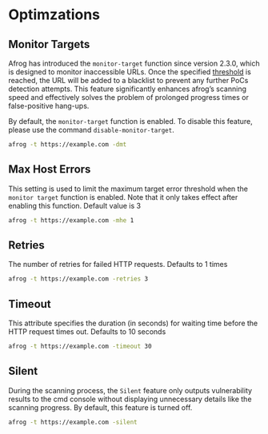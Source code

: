 # Optimzations

## Monitor Targets

Afrog has introduced the `monitor-target` function since version 2.3.0, which is designed to monitor inaccessible URLs. Once the specified [threshold](#max-host-errors) is reached, the URL will be added to a blacklist to prevent any further PoCs detection attempts. This feature significantly enhances afrog’s scanning speed and effectively solves the problem of prolonged progress times or false-positive hang-ups.

By default, the `monitor-target` function is enabled. To disable this feature, please use the command `disable-monitor-target`.

```sh
afrog -t https://example.com -dmt
```

## Max Host Errors

This setting is used to limit the maximum target error threshold when the `monitor target` function is enabled. Note that it only takes effect after enabling this function. Default value is 3

```sh
afrog -t https://example.com -mhe 1
```

## Retries

The number of retries for failed HTTP requests. Defaults to 1 times

```sh
afrog -t https://example.com -retries 3
```

## Timeout

This attribute specifies the duration (in seconds) for waiting time before the HTTP request times out. Defaults to 10 seconds

```sh
afrog -t https://example.com -timeout 30
```

## Silent

During the scanning process, the `Silent` feature only outputs vulnerability results to the cmd console without displaying unnecessary details like the scanning progress. By default, this feature is turned off.

```sh
afrog -t https://example.com -silent
```